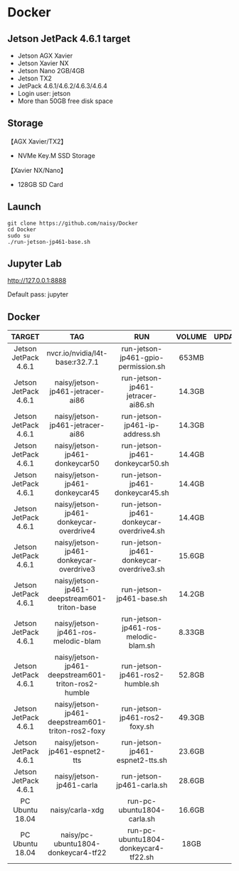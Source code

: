 # Docker

## Jetson JetPack 4.6.1 target
*  Jetson AGX Xavier
*  Jetson Xavier NX
*  Jetson Nano 2GB/4GB
*  Jetson TX2
*  JetPack 4.6.1/4.6.2/4.6.3/4.6.4
*  Login user: jetson
*  More than 50GB free disk space


## Storage
【AGX Xavier/TX2】
* NVMe Key.M SSD Storage

【Xavier NX/Nano】
* 128GB SD Card


## Launch

```
git clone https://github.com/naisy/Docker
cd Docker
sudo su
./run-jetson-jp461-base.sh
```

## Jupyter Lab

http://127.0.0.1:8888

Default pass: jupyter


## Docker

| TARGET | TAG | RUN | VOLUME | UPDATE(YYYYMMDD) |
| :--: | :--: | :--: | :--: | :--: |
| Jetson JetPack 4.6.1 | nvcr.io/nvidia/l4t-base:r32.7.1 | run-jetson-jp461-gpio-permission.sh | 653MB | 20230830 |
| Jetson JetPack 4.6.1 | naisy/jetson-jp461-jetracer-ai86 | run-jetson-jp461-jetracer-ai86.sh | 14.3GB | 20230911 |
| Jetson JetPack 4.6.1 | naisy/jetson-jp461-jetracer-ai86 | run-jetson-jp461-ip-address.sh | 14.3GB | 20230911 |
| Jetson JetPack 4.6.1 | naisy/jetson-jp461-donkeycar50 | run-jetson-jp461-donkeycar50.sh | 14.4GB | 20230830 |
| Jetson JetPack 4.6.1 | naisy/jetson-jp461-donkeycar45 | run-jetson-jp461-donkeycar45.sh | 14.4GB | 20230830 |
| Jetson JetPack 4.6.1 | naisy/jetson-jp461-donkeycar-overdrive4 | run-jetson-jp461-donkeycar-overdrive4.sh | 14.4GB | 20230901 |
| Jetson JetPack 4.6.1 | naisy/jetson-jp461-donkeycar-overdrive3 | run-jetson-jp461-donkeycar-overdrive3.sh | 15.6GB | 20230830 |
| Jetson JetPack 4.6.1 | naisy/jetson-jp461-deepstream601-triton-base | run-jetson-jp461-base.sh | 14.2GB | 20230830 |
| Jetson JetPack 4.6.1 | naisy/jetson-jp461-ros-melodic-blam | run-jetson-jp461-ros-melodic-blam.sh | 8.33GB | 20230410 |
| Jetson JetPack 4.6.1 | naisy/jetson-jp461-deepstream601-triton-ros2-humble | run-jetson-jp461-ros2-humble.sh | 52.8GB | 20220905 |
| Jetson JetPack 4.6.1 | naisy/jetson-jp461-deepstream601-triton-ros2-foxy | run-jetson-jp461-ros2-foxy.sh | 49.3GB | 20220905 |
| Jetson JetPack 4.6.1 | naisy/jetson-jp461-espnet2-tts | run-jetson-jp461-espnet2-tts.sh | 23.6GB | 20221003 |
| Jetson JetPack 4.6.1 | naisy/jetson-jp461-carla | run-jetson-jp461-carla.sh | 28.6GB | 20221003 |
| PC Ubuntu 18.04 | naisy/carla-xdg | run-pc-ubuntu1804-carla.sh | 16.6GB | 20220802 |
| PC Ubuntu 18.04 | naisy/pc-ubuntu1804-donkeycar4-tf22 | run-pc-ubuntu1804-donkeycar4-tf22.sh | 18GB | 20220918 |

